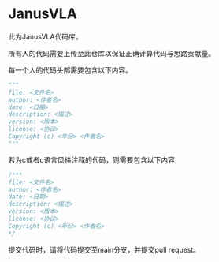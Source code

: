 # JanusVLA
此为JanusVLA代码库。

所有人的代码需要上传至此仓库以保证正确计算代码与思路贡献量。

每一个人的代码头部需要包含以下内容。

```python
"""
file: <文件名>
author: <作者名>
date: <日期>
description: <描述>
version: <版本>
license: <协议>
Copyright (c) <年份> <作者名>
"""
```
若为c或者c语言风格注释的代码，则需要包含以下内容
```c
/***
file: <文件名>
author: <作者名>
date: <日期>
description: <描述>
version: <版本>
license: <协议>
Copyright (c) <年份> <作者名>
*/
```
提交代码时，请将代码提交至main分支，并提交pull request。
